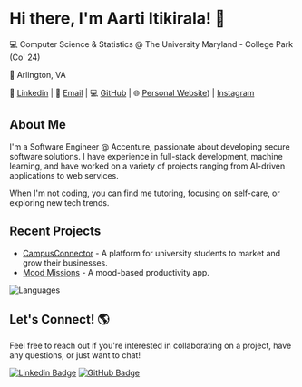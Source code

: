 # Hi there, I'm Aarti Itikirala! 👋

💻 Computer Science & Statistics @ The University Maryland - College Park (Co' 24)

📍 Arlington, VA

🔗 [Linkedin](https://linkedin.com/in/aarti-itikirala/) | 📨 [Email](mailto:itikirala.aarti@gmail.com) | 💻 [GitHub](https://github.com/aitikirala) | 🌐 [Personal Website](https://aarti-showcase.vercel.app)) | [Instagram](https://www.instagram.com/aarti.i?igsh=MWJubTFrNHZwenpqaQ%3D%3D&utm_source=qr)

## About Me

I'm a Software Engineer @ Accenture, passionate about developing secure software solutions. I have experience in full-stack development, machine learning, and have worked on a variety of projects ranging from AI-driven applications to web services.

When I'm not coding, you can find me tutoring, focusing on self-care, or exploring new tech trends.

## Recent Projects

- [CampusConnector](https://github.com/aitikirala/campusconnector) - A platform for university students to market and grow their businesses.
- [Mood Missions](https://github.com/aitikirala/MoodMissions) - A mood-based productivity app.

![Languages](https://github-readme-stats.vercel.app/api/top-langs/?username=aitikirala&layout=compact)

## Let's Connect! 🌎

Feel free to reach out if you're interested in collaborating on a project, have any questions, or just want to chat!

[![Linkedin Badge](https://img.shields.io/badge/-Aarti_Itikirala-blue?style=flat&logo=Linkedin&logoColor=white&link=https://www.linkedin.com/in/aarti-itikirala/)](https://www.linkedin.com/in/aarti-itikirala/)
[![GitHub Badge](https://img.shields.io/badge/-aitikirala-blue?style=flat&logo=GitHub&logoColor=white&link=https://github.com/aitikirala)](https://github.com/aitikirala)


